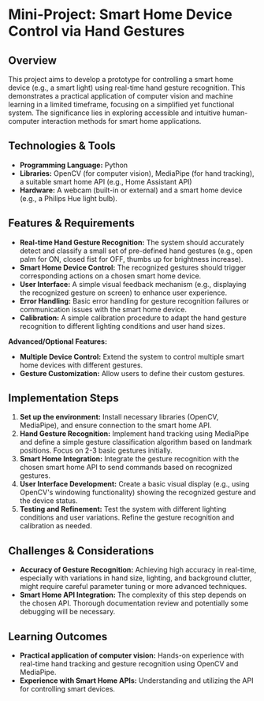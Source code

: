 # Mini-Project:  Smart Home Device Control via Hand Gestures

## Overview

This project aims to develop a prototype for controlling a smart home device (e.g., a smart light) using real-time hand gesture recognition.  This demonstrates a practical application of computer vision and machine learning in a limited timeframe, focusing on a simplified yet functional system. The significance lies in exploring accessible and intuitive human-computer interaction methods for smart home applications.

## Technologies & Tools

* **Programming Language:** Python
* **Libraries:** OpenCV (for computer vision), MediaPipe (for hand tracking),  a suitable smart home API (e.g., Home Assistant API)
* **Hardware:**  A webcam (built-in or external) and a smart home device (e.g., a Philips Hue light bulb).


## Features & Requirements

- **Real-time Hand Gesture Recognition:**  The system should accurately detect and classify a small set of pre-defined hand gestures (e.g., open palm for ON, closed fist for OFF, thumbs up for brightness increase).
- **Smart Home Device Control:**  The recognized gestures should trigger corresponding actions on a chosen smart home device.
- **User Interface:** A simple visual feedback mechanism (e.g., displaying the recognized gesture on screen) to enhance user experience.
- **Error Handling:** Basic error handling for gesture recognition failures or communication issues with the smart home device.
- **Calibration:**  A simple calibration procedure to adapt the hand gesture recognition to different lighting conditions and user hand sizes.


**Advanced/Optional Features:**

- **Multiple Device Control:** Extend the system to control multiple smart home devices with different gestures.
- **Gesture Customization:** Allow users to define their custom gestures.


## Implementation Steps

1. **Set up the environment:** Install necessary libraries (OpenCV, MediaPipe), and ensure connection to the smart home API.
2. **Hand Gesture Recognition:** Implement hand tracking using MediaPipe and define a simple gesture classification algorithm based on landmark positions.  Focus on 2-3 basic gestures initially.
3. **Smart Home Integration:** Integrate the gesture recognition with the chosen smart home API to send commands based on recognized gestures.
4. **User Interface Development:** Create a basic visual display (e.g., using OpenCV's windowing functionality) showing the recognized gesture and the device status.
5. **Testing and Refinement:** Test the system with different lighting conditions and user variations.  Refine the gesture recognition and calibration as needed.

## Challenges & Considerations

- **Accuracy of Gesture Recognition:**  Achieving high accuracy in real-time, especially with variations in hand size, lighting, and background clutter, might require careful parameter tuning or more advanced techniques.
- **Smart Home API Integration:**  The complexity of this step depends on the chosen API.  Thorough documentation review and potentially some debugging will be necessary.


## Learning Outcomes

- **Practical application of computer vision:**  Hands-on experience with real-time hand tracking and gesture recognition using OpenCV and MediaPipe.
- **Experience with Smart Home APIs:**  Understanding and utilizing the API for controlling smart devices.

